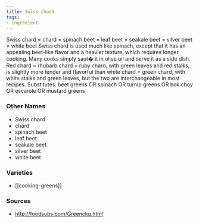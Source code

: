```yaml
---
title: Swiss chard
tags:
- ingredient
---
```

Swiss chard = chard = spinach beet = leaf beet = seakale beet = silver beet = white beet Swiss chard is used much like spinach, except that it has an appealing beet-like flavor and a heavier texture, which requires longer cooking. Many cooks simply saut� it in olive oil and serve it as a side dish. Red chard = rhubarb chard = ruby chard, with green leaves and red stalks, is slightly more tender and flavorful than white chard = green chard, with white stalks and green leaves, but the two are interchangeable in most recipes. Substitutes: beet greens OR spinach OR turnip greens OR bok choy OR escarole OR mustard greens

### Other Names

* Swiss chard
* chard
* spinach beet
* leaf beet
* seakale beet
* silver beet
* white beet

### Varieties

* [[cooking-greens]]

### Sources
* http://foodsubs.com/Greenckg.html
